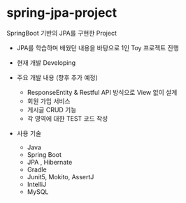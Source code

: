 # spring-jpa-project
SpringBoot 기반의 JPA를 구현한 Project
* JPA를 학습하며 배웠던 내용을 바탕으로 1인 Toy 프로젝트 진행 
* 현재 개발 Developing 

* 주요 개발 내용 (향후 추가 예정)
  * ResponseEntity & Restful API 방식으로 View 없이 설계
  * 회원 가입 서비스
  * 게시글 CRUD 기능
  * 각 영역에 대한 TEST 코드 작성

* 사용 기술
  * Java
  * Spring Boot
  * JPA , Hibernate
  * Gradle
  * Junit5, Mokito, AssertJ 
  * IntelliJ
  * MySQL
  
  
